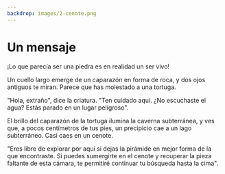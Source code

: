 ```yaml
---
backdrop: images/2-cenote.png
---
```


# Un mensaje

¡Lo que parecía ser una piedra es en realidad un ser vivo!

Un cuello largo emerge de un caparazón en forma de roca, y dos ojos antiguos te miran. Parece que has molestado a una tortuga.

"Hola, extraño", dice la criatura. "Ten cuidado aquí. ¿No escuchaste el agua? Estás parado en un lugar peligroso".

El brillo del caparazón de la tortuga ilumina la caverna subterránea, y ves que, a pocos centímetros de tus pies, un precipicio cae a un lago subterráneo. Casi caes en un cenote.

"Eres libre de explorar por aquí si dejas la pirámide en mejor forma de la que encontraste. Si puedes sumergirte en el cenote y recuperar la pieza faltante de esta cámara, te permitiré continuar tu búsqueda hasta la cima".

<Page url="433" instructions="" condition="none" action="Continuar" />
